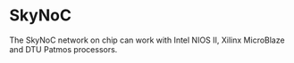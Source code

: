 # SkyNoC
The SkyNoC network on chip can work with Intel NIOS II, Xilinx MicroBlaze and DTU Patmos processors.
